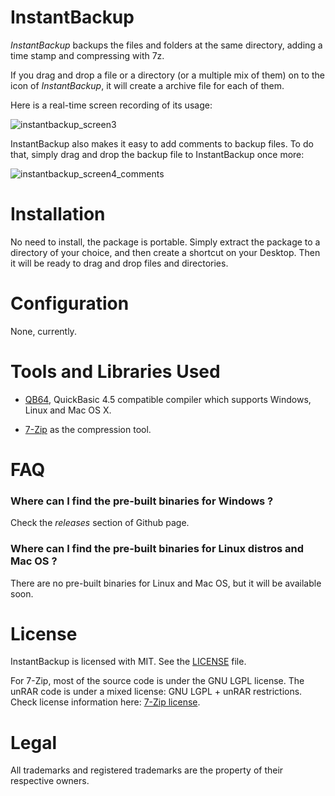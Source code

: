 # InstantBackup
*InstantBackup* backups the files and folders at the same directory, adding a time stamp and compressing with 7z.

If you drag and drop a file or a directory (or a multiple mix of them) on to the icon of *InstantBackup*, it will create a archive file for each of them.

Here is a real-time screen recording of its usage:

![instantbackup_screen3](https://user-images.githubusercontent.com/2071639/31129245-a7f3c3da-a85c-11e7-8ab8-4db3b5120a3f.gif)

InstantBackup also makes it easy to add comments to backup files.
To do that, simply drag and drop the backup file to InstantBackup once more:

![instantbackup_screen4_comments](https://user-images.githubusercontent.com/2071639/31129250-ad990a16-a85c-11e7-803f-461e743b49c5.gif)


# Installation
No need to install, the package is portable.
Simply extract the package to a directory of your choice,
and then create a shortcut on your Desktop.
Then it will be ready to drag and drop files and directories.


# Configuration
None, currently.


# Tools and Libraries Used
- [QB64](http://www.qb64.net/), QuickBasic 4.5 compatible compiler which supports Windows, Linux and Mac OS X.

- [7-Zip](http://www.7-zip.org) as the compression tool.


# FAQ

### Where can I find the pre-built binaries for Windows ?

Check the _releases_ section of Github page.

### Where can I find the pre-built binaries for Linux distros and Mac OS ?

There are no pre-built binaries for Linux and Mac OS, but it will be available soon.


# License

InstantBackup is licensed with MIT.
See the [LICENSE](LICENSE.txt) file.

For 7-Zip, most of the source code is under the GNU LGPL license.
The unRAR code is under a mixed license: GNU LGPL + unRAR restrictions.
Check license information here: [7-Zip license](7z/License.txt).


# Legal

All trademarks and registered trademarks are the property of their respective owners.
